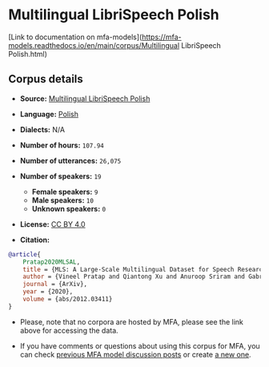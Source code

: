 
# Multilingual LibriSpeech Polish

[Link to documentation on mfa-models](https://mfa-models.readthedocs.io/en/main/corpus/Multilingual LibriSpeech Polish.html)

## Corpus details

- **Source:** [Multilingual LibriSpeech Polish](https://openslr.org/94/)
- **Language:** [Polish](https://en.wikipedia.org/wiki/Polish_language)
- **Dialects:** N/A
- **Number of hours:** `107.94`
- **Number of utterances:** `26,075`
- **Number of speakers:** `19`
  - **Female speakers:** `9`
  - **Male speakers:** `10`
  - **Unknown speakers:** `0`
- **License:** [CC BY 4.0](https://creativecommons.org/licenses/by/4.0/)

- **Citation:**
```bibtex
@article{
	Pratap2020MLSAL,
	title = {MLS: A Large-Scale Multilingual Dataset for Speech Research},
	author = {Vineel Pratap and Qiantong Xu and Anuroop Sriram and Gabriel Synnaeve and Ronan Collobert},
	journal = {ArXiv},
	year = {2020},
	volume = {abs/2012.03411}
}
```

- Please, note that no corpora are hosted by MFA, please see the link above for accessing the data.

- If you have comments or questions about using this corpus for MFA, you can check [previous MFA model discussion posts](https://github.com/MontrealCorpusTools/mfa-models/discussions?discussions_q=Multilingual+LibriSpeech+Polish) or create [a new one](https://github.com/MontrealCorpusTools/mfa-models/discussions/new).
